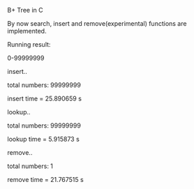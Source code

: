 B+ Tree in C


By now  search, insert and remove(experimental) functions are implemented.

Running result:

0-99999999

insert..

total numbers: 99999999

insert time = 25.890659 s

lookup..

total numbers: 99999999

lookup time = 5.915873 s

remove..

total numbers: 1

remove time = 21.767515 s



